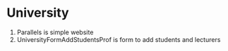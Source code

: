 # University

1. Parallels is simple website
2. UniversityFormAddStudentsProf is form to add students and lecturers
